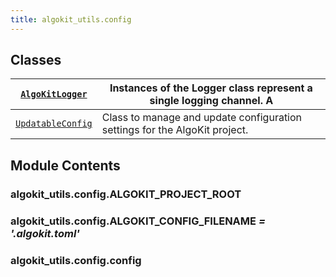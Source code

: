 ```yaml
---
title: algokit_utils.config
---
```


## Classes

| [`AlgoKitLogger`](#algokit_utils.config.AlgoKitLogger)     | Instances of the Logger class represent a single logging channel. A        |
| ---------------------------------------------------------- | -------------------------------------------------------------------------- |
| [`UpdatableConfig`](#algokit_utils.config.UpdatableConfig) | Class to manage and update configuration settings for the AlgoKit project. |

## Module Contents

### algokit_utils.config.ALGOKIT_PROJECT_ROOT

### algokit_utils.config.ALGOKIT_CONFIG_FILENAME _= '.algokit.toml'_

### algokit_utils.config.config
